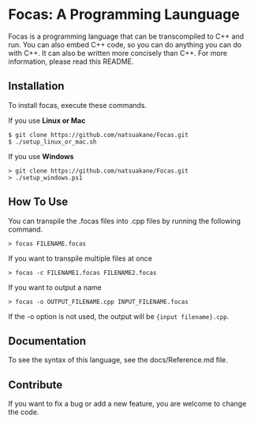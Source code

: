 # Focas: A Programming Launguage

Focas is a programming language that can be transcompiled to C++ and run. You can also embed C++ code, so you can do anything you can do with C++. It can also be written more concisely than C++. For more information, please read this README.

## Installation

To install focas, execute these commands.

If you use **Linux or Mac**
```
$ git clone https://github.com/natsuakane/Focas.git
$ ./setup_linux_or_mac.sh
```

If you use **Windows**
```
> git clone https://github.com/natsuakane/Focas.git
> ./setup_windows.ps1
```

## How To Use

You can transpile the .focas files into .cpp files by running the following command.

```
> focas FILENAME.focas
```
If you want to transpile multiple files at once
```
> focas -c FILENAME1.focas FILENAME2.focas
```
If you want to output a name
```
> focas -o OUTPUT_FILENAME.cpp INPUT_FILENAME.focas
```

If the -o option is not used, the output will be `{input filename}.cpp`.

## Documentation

To see the syntax of this language, see the docs/Reference.md file.

## Contribute

If you want to fix a bug or add a new feature, you are welcome to change the code.

